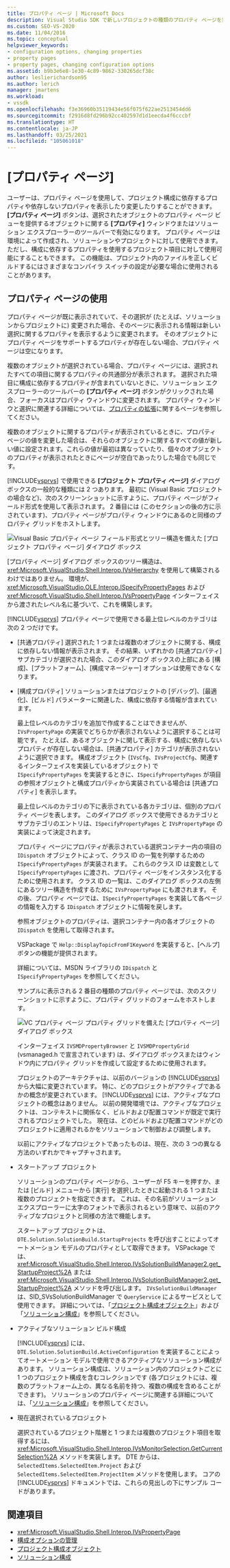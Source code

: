 ```yaml
---
title: プロパティ ページ | Microsoft Docs
description: Visual Studio SDK で新しいプロジェクトの種類のプロパティ ページを操作する方法について説明します。これにより、ユーザーはプロジェクトのプロパティを表示したり変更したりできます。
ms.custom: SEO-VS-2020
ms.date: 11/04/2016
ms.topic: conceptual
helpviewer_keywords:
- configuration options, changing properties
- property pages
- property pages, changing configuration options
ms.assetid: b9b3e6e8-1e30-4c89-9862-330265dcf38c
author: leslierichardson95
ms.author: lerich
manager: jmartens
ms.workload:
- vssdk
ms.openlocfilehash: f3e36960b35119434e56f075f622ae2513454dd6
ms.sourcegitcommit: f2916d8fd296b92cc402597d1d1eecda4f6cccbf
ms.translationtype: HT
ms.contentlocale: ja-JP
ms.lasthandoff: 03/25/2021
ms.locfileid: "105061018"
---
```

# <a name="property-pages"></a>[プロパティ ページ]
ユーザーは、プロパティ ページを使用して、プロジェクト構成に依存するプロパティや依存しないプロパティを表示したり変更したりすることができます。 **[プロパティ ページ]** ボタンは、選択されたオブジェクトのプロパティ ページ ビューを提供するオブジェクトに関する **[プロパティ]** ウィンドウまたはソリューション エクスプローラーのツールバーで有効になります。 プロパティ ページは環境によって作成され、ソリューションやプロジェクトに対して使用できます。 ただし、構成に依存するプロパティを使用するプロジェクト項目に対して使用可能にすることもできます。 この機能は、プロジェクト内のファイルを正しくビルドするにはさまざまなコンパイラ スイッチの設定が必要な場合に使用されることがあります。

## <a name="using-property-pages"></a>プロパティ ページの使用
 プロパティ ページが既に表示されていて、その選択が (たとえば、ソリューションからプロジェクトに) 変更された場合、そのページに表示される情報は新しい選択に関するプロパティを表示するように変更されます。 そのオブジェクトにプロパティ ページをサポートするプロパティが存在しない場合、プロパティ ページは空になります。

 複数のオブジェクトが選択されている場合、プロパティ ページには、選択されたすべての項目に関するプロパティの共通部分が表示されます。 選択された項目に構成に依存するプロパティが含まれていないときに、ソリューション エクスプローラーのツールバーの **[プロパティ ページ]** ボタンがクリックされた場合、フォーカスはプロパティ ウィンドウに変更されます。 プロパティ ウィンドウと選択に関連する詳細については、[プロパティの拡張](../../extensibility/internals/extending-properties.md)に関するページを参照してください。

 複数のオブジェクトに関するプロパティが表示されているときに、プロパティ ページの値を変更した場合は、それらのオブジェクトに関するすべての値が新しい値に設定されます。これらの値が最初は異なっていたり、個々のオブジェクトのプロパティが表示されたときにページが空白であったりした場合でも同じです。

 [!INCLUDE[vsprvs](../../code-quality/includes/vsprvs_md.md)] で使用できる **[プロジェクト プロパティ ページ]** ダイアログ ボックスの一般的な種類には 2 つあります。 最初に (Visual Basic プロジェクトの場合など)、次のスクリーンショットに示すように、プロパティ ページがフィールド形式を使用して表示されます。 2 番目には (このセクションの後の方に示されています)、プロパティ ページがプロパティ ウィンドウにあるのと同様のプロパティ グリッドをホストします。

 ![Visual Basic プロパティ ページ](../../extensibility/internals/media/vsvbproppages.gif "vsVBPropPages") フィールド形式とツリー構造を備えた [プロジェクト プロパティ ページ] ダイアログ ボックス

 [プロパティ ページ] ダイアログ ボックスのツリー構造は、<xref:Microsoft.VisualStudio.Shell.Interop.IVsHierarchy> を使用して構築されるわけではありません。 環境が、<xref:Microsoft.VisualStudio.OLE.Interop.ISpecifyPropertyPages> および <xref:Microsoft.VisualStudio.Shell.Interop.IVsPropertyPage> インターフェイスから渡されたレベル名に基づいて、これを構築します。

 [!INCLUDE[vsprvs](../../code-quality/includes/vsprvs_md.md)] プロパティ ページで使用できる最上位レベルのカテゴリは次の 2 つだけです。

- [共通プロパティ] 選択された 1 つまたは複数のオブジェクトに関する、構成に依存しない情報が表示されます。 その結果、いずれかの [共通プロパティ] サブカテゴリが選択された場合、このダイアログ ボックスの上部にある [構成]、[プラットフォーム]、[構成マネージャー] オプションは使用できなくなります。

- [構成プロパティ] ソリューションまたはプロジェクトの [デバッグ]、[最適化]、[ビルド] パラメーターに関連した、構成に依存する情報が含まれています。

  最上位レベルのカテゴリを追加で作成することはできませんが、`IVsPropertyPage` の実装でどちらかが表示されないように選択することは可能です。 たとえば、あるオブジェクトに関して表示する、構成に依存しないプロパティが存在しない場合は、[共通プロパティ] カテゴリが表示されないように選択できます。 構成オブジェクト (`IVsCfg`、`IVsProjectCfg`、関連するインターフェイスを実装しているオブジェクト) で `ISpecifyPropertyPages` を実装するときに、`ISpecifyPropertyPages` が項目の参照オブジェクトと構成プロパティから実装されている場合は [共通プロパティ] を表示します。

  最上位レベルのカテゴリの下に表示されている各カテゴリは、個別のプロパティ ページを表します。 このダイアログ ボックスで使用できるカテゴリとサブカテゴリのエントリは、`ISpecifyPropertyPages` と `IVsPropertyPage` の実装によって決定されます。

  プロパティ ページにプロパティが表示されている選択コンテナー内の項目の `IDispatch` オブジェクトによって、クラス ID の一覧を列挙するための `ISpecifyPropertyPages` が実装されます。 これらのクラス ID は変数として `ISpecifyPropertyPages` に渡され、プロパティ ページをインスタンス化するために使用されます。 クラス ID の一覧は、このダイアログ ボックスの左側にあるツリー構造を作成するために `IVsPropertyPage` にも渡されます。 その後、プロパティ ページでは、`ISpecifyPropertyPages` を実装して各ページの情報を入力する `IDispatch` オブジェクトに情報を戻します。

  参照オブジェクトのプロパティは、選択コンテナー内の各オブジェクトの `IDispatch` を使用して取得されます。

  VSPackage で `Help::DisplayTopicFromF1Keyword` を実装すると、[ヘルプ] ボタンの機能が提供されます。

  詳細については、MSDN ライブラリの `IDispatch` と `ISpecifyPropertyPages` を参照してください。

  サンプルに表示される 2 番目の種類のプロパティ ページでは、次のスクリーンショットに示すように、プロパティ グリッドのフォームをホストします。

  ![VC プロパティ ページ](../../extensibility/internals/media/vsvcproppages.gif "vsVCPropPages") プロパティ グリッドを備えた [プロパティ ページ] ダイアログ ボックス

  インターフェイス `IVSMDPropertyBrowser` と `IVSMDPropertyGrid` (vsmanaged.h で宣言されています) は、ダイアログ ボックスまたはウィンドウ内にプロパティ グリッドを作成して設定するために使用されます。

  プロジェクトのアーキテクチャは、以前のバージョンの [!INCLUDE[vsprvs](../../code-quality/includes/vsprvs_md.md)] から大幅に変更されています。 特に、どのプロジェクトがアクティブであるかの概念が変更されています。 [!INCLUDE[vsprvs](../../code-quality/includes/vsprvs_md.md)] には、アクティブなプロジェクトの概念はありません。 以前の開発環境では、アクティブなプロジェクトは、コンテキストに関係なく、ビルドおよび配置コマンドが既定で実行されるプロジェクトでした。 現在は、どのビルドおよび配置コマンドがどのプロジェクトに適用されるかをソリューションで制御および調整します。

  以前にアクティブなプロジェクトであったものは、現在、次の 3 つの異なる方法のいずれかでキャプチャされます。

- スタートアップ プロジェクト

   ソリューションのプロパティ ページから、ユーザーが F5 キーを押すか、または [ビルド] メニューから [実行] を選択したときに起動される 1 つまたは複数のプロジェクトを指定できます。 これは、その名前がソリューション エクスプローラーに太字のフォントで表示されるという意味で、以前のアクティブなプロジェクトと同様の方法で機能します。

   スタートアップ プロジェクトは、`DTE.Solution.SolutionBuild.StartupProjects` を呼び出すことによってオートメーション モデルのプロパティとして取得できます。 VSPackage では、<xref:Microsoft.VisualStudio.Shell.Interop.IVsSolutionBuildManager2.get_StartupProject%2A> または <xref:Microsoft.VisualStudio.Shell.Interop.IVsSolutionBuildManager2.get_StartupProject%2A> メソッドを呼び出します。 `IVsSolutionBuildManager` は、SID_SVsSolutionBuildManager で `QueryService` によるサービスとして使用できます。 詳細については、「[プロジェクト構成オブジェクト](../../extensibility/internals/project-configuration-object.md)」および「[ソリューション構成](../../extensibility/internals/solution-configuration.md)」を参照してください。

- アクティブなソリューション ビルド構成

   [!INCLUDE[vsprvs](../../code-quality/includes/vsprvs_md.md)] には、`DTE.Solution.SolutionBuild.ActiveConfiguration` を実装することによってオートメーション モデルで使用できるアクティブなソリューション構成があります。 ソリューション構成は、ソリューション内のプロジェクトごとに 1 つのプロジェクト構成を含むコレクションです (各プロジェクトには、複数のプラットフォーム上の、異なる名前を持つ、複数の構成を含めることができます)。 ソリューションのプロパティ ページに関連する詳細については、「[ソリューション構成](../../extensibility/internals/solution-configuration.md)」を参照してください。

- 現在選択されているプロジェクト

   選択されているプロジェクト階層と 1 つまたは複数のプロジェクト項目を取得するには、<xref:Microsoft.VisualStudio.Shell.Interop.IVsMonitorSelection.GetCurrentSelection%2A> メソッドを実装します。 DTE からは、`SelectedItems.SelectedItem.Project` および `SelectedItems.SelectedItem.ProjectItem` メソッドを使用します。 コアの [!INCLUDE[vsprvs](../../code-quality/includes/vsprvs_md.md)] ドキュメントでは、これらの見出しの下にサンプル コードがあります。

## <a name="see-also"></a>関連項目
- <xref:Microsoft.VisualStudio.Shell.Interop.IVsPropertyPage>
- [構成オプションの管理](../../extensibility/internals/managing-configuration-options.md)
- [プロジェクト構成オブジェクト](../../extensibility/internals/project-configuration-object.md)
- [ソリューション構成](../../extensibility/internals/solution-configuration.md)
